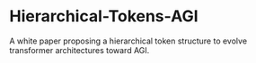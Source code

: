 # Hierarchical-Tokens-AGI
A white paper proposing a hierarchical token structure to evolve transformer architectures toward AGI.
